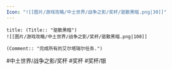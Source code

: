 ```yaml
---
Icon: "![[图片/游戏攻略/中土世界/战争之影/奖杯/驱散黑暗.png|30]]"
---
```

```ad-common-silver-trophy
title: (Title:: "驱散黑暗")
![[图片/游戏攻略/中土世界/战争之影/奖杯/驱散黑暗.png|100]]

(Comment:: "完成所有的艾尔塔瑞尔任务.")
```

#中土世界/战争之影/奖杯 #奖杯 #奖杯/银
